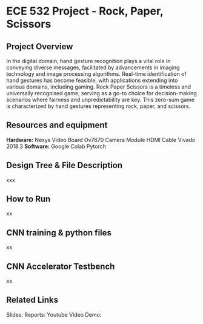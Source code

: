 # ECE 532 Project - Rock, Paper, Scissors 
## Project Overview
In the digital domain, hand gesture recognition plays a vital role in conveying diverse messages, facilitated by advancements in imaging technology and image processing algorithms. Real-time identification of hand gestures has become feasible, with applications extending into various domains, including gaming. Rock Paper Scissors is a timeless and universally recognised game, serving as a go-to choice for decision-making scenarios where fairness and unpredictability are key. This zero-sum game is characterized by hand gestures representing rock, paper, and scissors. 
## Resources and equipment
**Hardware:**
Nexys Video Board
Ov7670 Camera Module
HDMI Cable
Vivado 2018.3
**Software:**
Google Colab 
Pytorch

## Design Tree & File Description
xxx
## How to Run
xx
## CNN training & python files
xx
## CNN Accelerator Testbench
xx
## Related Links
Slides:
Reports:
Youtube Video Demo:

 
